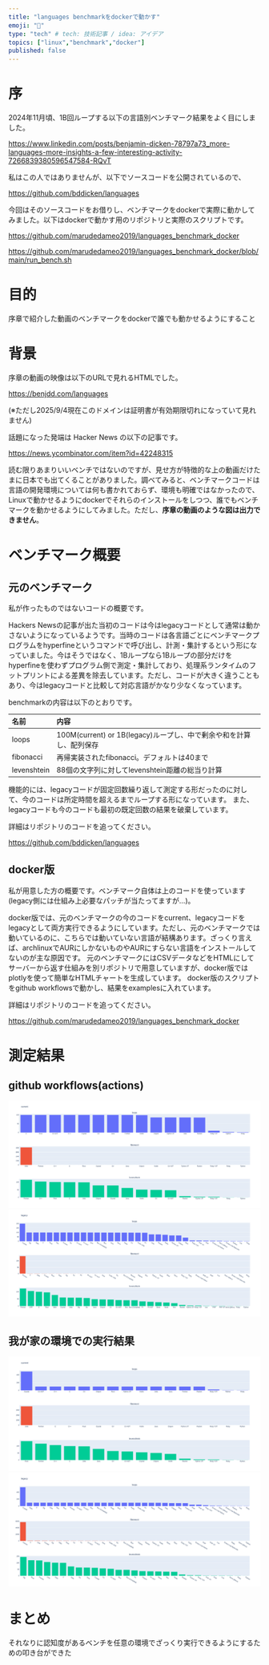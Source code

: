 ```yaml
---
title: "languages benchmarkをdockerで動かす"
emoji: "📝"
type: "tech" # tech: 技術記事 / idea: アイデア
topics: ["linux","benchmark","docker"]
published: false
---
```

# 序

2024年11月頃、1B回ループする以下の言語別ベンチマーク結果をよく目にしました。

https://www.linkedin.com/posts/benjamin-dicken-78797a73_more-languages-more-insights-a-few-interesting-activity-7266839380596547584-RQvT

私はこの人ではありませんが、以下でソースコードを公開されているので、

https://github.com/bddicken/languages

今回はそのソースコードをお借りし、ベンチマークをdockerで実際に動かしてみました。以下はdockerで動かす用のリポジトリと実際のスクリプトです。

https://github.com/marudedameo2019/languages_benchmark_docker

https://github.com/marudedameo2019/languages_benchmark_docker/blob/main/run_bench.sh


# 目的

序章で紹介した動画のベンチマークをdockerで誰でも動かせるようにすること

# 背景

序章の動画の映像は以下のURLで見れるHTMLでした。

https://benjdd.com/languages

(※ただし2025/9/4現在このドメインは証明書が有効期限切れになっていて見れません)

話題になった発端は Hacker News の以下の記事です。

https://news.ycombinator.com/item?id=42248315

読む限りあまりいいベンチではないのですが、見せ方が特徴的な上の動画だけたまに日本でも出てくることがありました。調べてみると、ベンチマークコードは言語の開発環境については何も書かれておらず、環境も明確ではなかったので、Linuxで動かせるようにdockerでそれらのインストールをしつつ、誰でもベンチマークを動かせるようにしてみました。ただし、**序章の動画のような図は出力できません**。

# ベンチマーク概要

## 元のベンチマーク

私が作ったものではないコードの概要です。

Hackers Newsの記事が出た当初のコードは今はlegacyコードとして通常は動かさないようになっているようです。当時のコードは各言語ごとにベンチマークプログラムをhyperfineというコマンドで呼び出し、計測・集計するという形になっていました。今はそうではなく、1Bループなら1Bループの部分だけをhyperfineを使わずプログラム側で測定・集計しており、処理系ランタイムのフットプリントによる差異を除去しています。ただし、コードが大きく違うこともあり、今はlegacyコードと比較して対応言語がかなり少なくなっています。

benchmarkの内容は以下のとおりです。

|名前|内容|
|:--|:--|
|loops|100M(current) or 1B(legacy)ループし、中で剰余や和を計算し、配列保存|
|fibonacci|再帰実装されたfibonacci。デフォルトは40まで|
|levenshtein|88個の文字列に対してlevenshtein距離の総当り計算|

機能的には、legacyコードが固定回数繰り返して測定する形だったのに対して、今のコードは所定時間を超えるまでループする形になっています。
また、legacyコードも今のコードも最初の既定回数の結果を破棄しています。

詳細はリポジトリのコードを追ってください。

https://github.com/bddicken/languages

## docker版

私が用意した方の概要です。ベンチマーク自体は上のコードを使っています(legacy側には仕組み上必要なパッチが当たってますが…)。

docker版では、元のベンチマークの今のコードをcurrent、legacyコードをlegacyとして両方実行できるようにしています。ただし、元のベンチマークでは動いているのに、こちらでは動いていない言語が結構あります。ざっくり言えば、archlinuxでAURにしかないものやAURにすらない言語をインストールしてないのが主な原因です。
元のベンチマークにはCSVデータなどをHTMLにしてサーバーから返す仕組みを別リポジトリで用意していますが、docker版ではplotlyを使って簡単なHTMLチャートを生成しています。
docker版のスクリプトをgithub workflowsで動かし、結果をexamplesに入れています。

詳細はリポジトリのコードを追ってください。

https://github.com/marudedameo2019/languages_benchmark_docker

# 測定結果

## github workflows(actions)

![](/images/5dd96c0329d595_001.png)
![](/images/5dd96c0329d595_002.png)

## 我が家の環境での実行結果

![](/images/5dd96c0329d595_003.png)
![](/images/5dd96c0329d595_004.png)

# まとめ

それなりに認知度があるベンチを任意の環境でざっくり実行できるようにするための叩き台ができた
